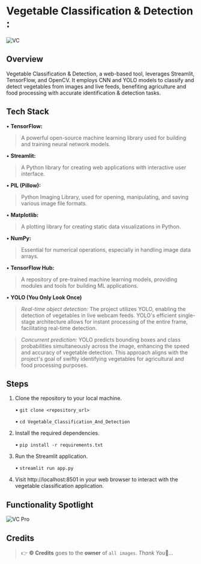 # Vegetable Classification & Detection :

![VC](https://github.com/C-Logesh-Perumal-29/Vegetable_Classification_And_Detection/assets/125385633/ee6d30ec-e92f-475d-a694-6b65ec296971)

## Overview

Vegetable Classification &amp; Detection, a web-based tool, leverages Streamlit, TensorFlow, and OpenCV. It employs CNN and YOLO models to classify and detect vegetables from images and live feeds, benefiting agriculture and food processing with accurate identification &amp; detection tasks.

## Tech Stack

   •	**TensorFlow:** 
   
   > A powerful open-source machine learning library used for building and training neural network models. 
   
   •	**Streamlit:** 
   
   > A Python library for creating web applications with interactive user interface.
   
   •	**PIL (Pillow):**
   
   > Python Imaging Library, used for opening, manipulating, and saving various image file formats.
   
   •	**Matplotlib:** 
   
   > A plotting library for creating static data visualizations in Python.
   
   •	**NumPy:** 
   
   > Essential for numerical operations, especially in handling image data arrays.
   
   •	**TensorFlow Hub:** 
   
   > A repository of pre-trained machine learning models, providing modules and tools for building ML applications.

   •	**YOLO (You Only Look Once)** 
   
   > _Real-time object detection:_ The project utilizes YOLO, enabling the detection of vegetables in live webcam feeds. YOLO's efficient single-stage architecture allows for instant processing of the entire frame, facilitating real-time detection.

   > _Concurrent prediction:_ YOLO predicts bounding boxes and class probabilities simultaneously across the image, enhancing the speed and accuracy of vegetable detection. This approach aligns with the project's goal of swiftly identifying vegetables for agricultural and food processing purposes.

## Steps 

1.	Clone the repository to your local machine.

  	•	`git clone <repository_url>`  <br>
   
     •	`cd Vegetable_Classification_And_Detection` 
  	
2.	Install the required dependencies.

  	•	`pip install -r requirements.txt`
  	
3.	Run the Streamlit application.

  	•	`streamlit run app.py`
  	
4.	Visit http://localhost:8501 in your web browser to interact with the vegetable classification application.

## Functionality Spotlight

  ![VC Pro](https://github.com/C-Logesh-Perumal-29/Vegetable_Classification_And_Detection/assets/125385633/35208fdc-8981-4945-9852-3da162688786)

  ## Credits

  > 👉 **©️ Credits** goes to the **owner** of `all images`. _Thank You_🤝...
